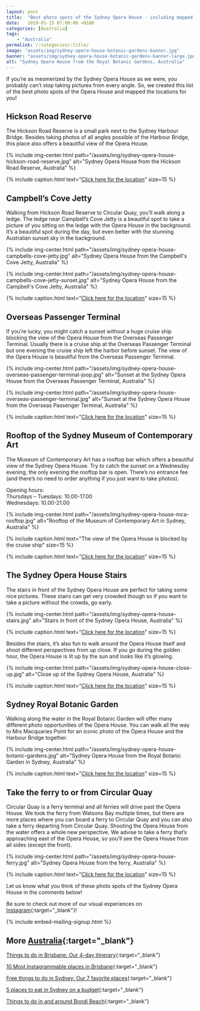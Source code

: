 ```yaml
---
layout: post
title:  "Best photo spots of the Sydney Opera House - including mapped locations"
date:   2019-01-15 07:00:00 +0100
categories: [Australia]
tags:
    - "Australia"
permalink: /:categories/:title/
image: "assets/img/sydney-opera-house-botanic-gardens-banner.jpg"
banner: "assets/img/sydney-opera-house-botanic-gardens-banner-large.jpg"
alt: "Sydney Opera House from the Royal Botanic Gardens, Australia"
---
```


If you’re as mesmerized by the Sydney Opera House as we were, you probably can’t stop taking pictures from every angle. So, we created this list of the best photo spots of the Opera House and mapped the locations for you!

## Hickson Road Reserve

The Hickson Road Reserve is a small park next to the Sydney Harbour Bridge. Besides taking photos of all angles possible of the Harbour Bridge, this place also offers a beautiful view of the Opera House. 

{% include img-center.html path="/assets/img/sydney-opera-house-hickson-road-reserve.jpg" alt="Sydney Opera House from the Hickson Road Reserve, Australia" %}

{% include caption.html text="<a target='_blank' href='https://goo.gl/maps/8S5hDryFWVs'>Click here for the location</a>" size=15 %}

## Campbell’s Cove Jetty

Walking from Hickson Road Reserve to Circular Quay, you’ll walk along a ledge. The ledge near Campbell’s Cove Jetty is a beautiful spot to take a picture of you sitting on the ledge with the Opera House in the background. It’s a beautiful spot during the day, but even better with the stunning Australian sunset sky in the background. 

{% include img-center.html path="/assets/img/sydney-opera-house-campbells-cove-jetty.jpg" alt="Sydney Opera House from the Campbell's Cove Jetty, Australia" %}

{% include img-center.html path="/assets/img/sydney-opera-house-campbells-cove-jetty-sunset.jpg" alt="Sydney Opera House from the Campbell's Cove Jetty, Australia" %}

{% include caption.html text="<a target='_blank' href='https://goo.gl/maps/6zfSyqMfwrx'>Click here for the location</a>" size=15 %}

## Overseas Passenger Terminal

If you’re lucky, you might catch a sunset without a huge cruise ship blocking the view of the Opera House from the Overseas Passenger Terminal. Usually there is a cruise ship at the Overseas Passenger Terminal but one evening the cruise ship left the harbor before sunset. The view of the Opera House is beautiful from the Overseas Passenger Terminal.

{% include img-center.html path="/assets/img/sydney-opera-house-overseas-passenger-terminal-joop.jpg" alt="Sunset at the Sydney Opera House from the Overseas Passenger Terminal, Australia" %}

{% include img-center.html path="/assets/img/sydney-opera-house-overseas-passenger-terminal.jpg" alt="Sunset at the Sydney Opera House from the Overseas Passenger Terminal, Australia" %}

{% include caption.html text="<a target='_blank' href='https://goo.gl/maps/ZaeGb6NmyTL2'>Click here for the location</a>" size=15 %}

## Rooftop of the Sydney Museum of Contemporary Art

The Museum of Contemporary Art has a rooftop bar which offers a beautiful view of the Sydney Opera House. Try to catch the sunset on a Wednesday evening, the only evening the rooftop bar is open.
There’s no entrance fee (and there’s no need to order anything if you just want to take photos).

Opening hours:  
Thursdays – Tuesdays: 10.00-17.00  
Wednesdays: 10.00-21.00  

{% include img-center.html path="/assets/img/sydney-opera-house-mca-rooftop.jpg" alt="Rooftop of the Museum of Contemporary Art in Sydney, Australia" %}

{% include caption.html text="The view of the Opera House is blocked by the cruise ship" size=15 %}

{% include caption.html text="<a target='_blank' href='https://goo.gl/maps/QJivvRWZYqJ2'>Click here for the location</a>" size=15 %}

## The Sydney Opera House Stairs

The stairs in front of the Sydney Opera House are perfect for taking some nice pictures. These stairs can get very crowded though so if you want to take a picture without the crowds, go early.

{% include img-center.html path="/assets/img/sydney-opera-house-stairs.jpg" alt="Stairs in front of the Sydney Opera House, Australia" %}

{% include caption.html text="<a target='_blank' href='https://goo.gl/maps/C7gL9jVGP482'>Click here for the location</a>" size=15 %}

Besides the stairs, it’s also fun to walk around the Opera House itself and shoot different perspectives from up close. If you go during the golden hour, the Opera House is lit up by the sun and looks like it’s glowing. 

{% include img-center.html path="/assets/img/sydney-opera-house-close-up.jpg" alt="Close up of the Sydney Opera House, Australia" %}

{% include caption.html text="<a target='_blank' href='https://goo.gl/maps/n5kTKZ7zvC72'>Click here for the location</a>" size=15 %}

## Sydney Royal Botanic Garden

Walking along the water in the Royal Botanic Garden will offer many different photo opportunities of the Opera House. You can walk all the way to Mrs Macquaries Point for an iconic photo of the Opera House and the Harbour Bridge together. 

{% include img-center.html path="/assets/img/sydney-opera-house-botanic-gardens.jpg" alt="Sydney Opera House from the Royal Botanic Garden in Sydney, Australia" %}

{% include caption.html text="<a target='_blank' href='https://goo.gl/maps/dNYUVNq419t'>Click here for the location</a>" size=15 %}

## Take the ferry to or from Circular Quay

Circular Quay is a ferry terminal and all ferries will drive past the Opera House. We took the ferry from Watsons Bay multiple times, but there are more places where you can board a ferry to Circular Quay and you can also take a ferry departing from Circular Quay. Shooting the Opera House from the water offers a whole new perspective. We advise to take a ferry that’s approaching east of the Opera House, so you’ll see the Opera House from all sides (except the front). 

{% include img-center.html path="/assets/img/sydney-opera-house-ferry.jpg" alt="Sydney Opera House from the ferry, Australia" %}

{% include caption.html text="<a target='_blank' href='https://goo.gl/maps/xr7ifBWnS8o'>Click here for the location</a>" size=15 %}

Let us know what you think of these photo spots of the Sydney Opera House in the comments below!

Be sure to check out more of our visual experiences on [Instagram][instagram]{:target="_blank"}!

{% include embed-mailing-signup.html %}

## More [Australia][australia]{:target="_blank"}

[Things to do in Brisbane: Our 4-day itinerary][brisbane itinerary]{:target="_blank"}

[10 Most Instagrammable places in Brisbane][instagrammable brisbane]{:target="_blank"}

[Free things to do in Sydney: Our 7 favorite places][sydney itinerary]{:target="_blank"}

[5 places to eat in Sydney on a budget][sydney eat]{:target="_blank"}

[Things to do in and around Bondi Beach][bondi beach]{:target="_blank"}

[brisbane itinerary]: https://kipamojo.world/australia/Things-to-do-in-Brisbane-Our-4-days-itinerary/ 
[instagrammable brisbane]: https://kipamojo.world/australia/10-Most-Instagrammable-places-in-Brisbane/ 
[sydney itinerary]: https://kipamojo.world/australia/Free-things-to-do-in-Sydney-Our-7-favorite-places/ 
[sydney eat]: https://kipamojo.world/australia/5-places-to-eat-in-Sydney-on-a-budget/ 
[bondi beach]: https://kipamojo.world/australia/Things-to-do-in-and-around-Bondi-Beach/ 

[australia]: https://kipamojo.world/tags.html#australia
[instagram]: https://instagram.com/kipamojo 
